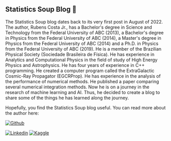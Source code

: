 ## Statistics Soup Blog 🎲

The Statistics Soup blog dates back to its very first post in August of 2022. The author, Rubens Costa Jr., has a Bachelor's degree in Science and Technology from the Federal University of ABC (2013), a Bachelor's degree in Physics from the Federal University of ABC (2014), a Master's degree in Physics from the Federal University of ABC (2014) and a Ph.D. in Physics from the Federal University of ABC (2019). He is a member of the Brazilian Physical Society (Sociedade Brasileira de Física). He has experience in Analytics and Computational Physics in the field of study of High Energy Physics and Astrophysics. He has four years of experience in C++ programming. He created a computer program called the ExtraGalactic Cosmic-Ray Propagator (EGCRProp). He has experience in the analysis of the performance of numerical methods. He published a paper comparing several numerical integration methods. Now he is on a journey in the research of machine learning and AI. Thus, he decided to create a blog to share some of the things he has learned along the journey.


Hopefully, you find the Statistics Soup blog useful.
You can read more about the author here:

[![Github](https://badgen.net/badge/icon/github?icon=github&label&style=for-the-badge&logo=Github&logoColor=white)](https://github.com/rubensjrcosta)

[![Linkedin](https://img.shields.io/badge/LinkedIn-0077B5?style=for-the-badge&logo=linkedin&logoColor=white)](https://www.linkedin.com/in/rubensjrcosta/)
[![Kaggle](https://img.shields.io/badge/Kaggle-20BEFF?style=for-the-badge&logo=Kaggle&logoColor=white)](https://www.kaggle.com/rubensjrcosta)
